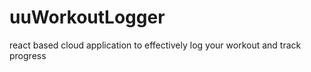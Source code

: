# uuWorkoutLogger
react based cloud application to effectively log your workout and track progress 
